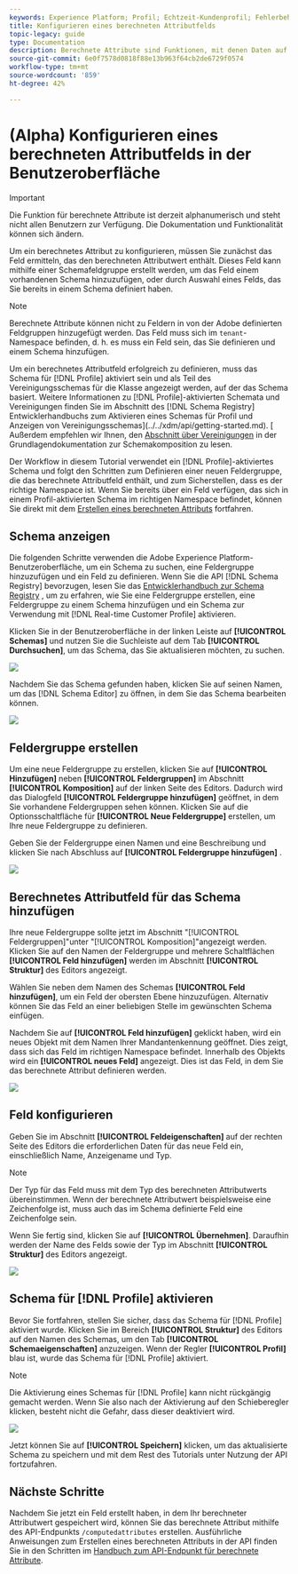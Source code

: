 ```yaml
---
keywords: Experience Platform; Profil; Echtzeit-Kundenprofil; Fehlerbehebung; API
title: Konfigurieren eines berechneten Attributfelds
topic-legacy: guide
type: Documentation
description: Berechnete Attribute sind Funktionen, mit denen Daten auf Ereignisebene in Attribute auf Profilebene aggregiert werden. Um ein berechnetes Attribut zu konfigurieren, müssen Sie zunächst das Feld ermitteln, das den berechneten Attributwert enthält. Dieses Feld kann mithilfe einer Schemafeldgruppe erstellt werden, um das Feld einem vorhandenen Schema hinzuzufügen, oder durch Auswahl eines Felds, das Sie bereits in einem Schema definiert haben.
source-git-commit: 6e0f7578d0818f88e13b963f64cb2de6729f0574
workflow-type: tm+mt
source-wordcount: '859'
ht-degree: 42%

---
```



# (Alpha) Konfigurieren eines berechneten Attributfelds in der Benutzeroberfläche

>[!IMPORTANT]
>
>Die Funktion für berechnete Attribute ist derzeit alphanumerisch und steht nicht allen Benutzern zur Verfügung. Die Dokumentation und Funktionalität können sich ändern.

Um ein berechnetes Attribut zu konfigurieren, müssen Sie zunächst das Feld ermitteln, das den berechneten Attributwert enthält. Dieses Feld kann mithilfe einer Schemafeldgruppe erstellt werden, um das Feld einem vorhandenen Schema hinzuzufügen, oder durch Auswahl eines Felds, das Sie bereits in einem Schema definiert haben.

>[!NOTE]
>
>Berechnete Attribute können nicht zu Feldern in von der Adobe definierten Feldgruppen hinzugefügt werden. Das Feld muss sich im `tenant`-Namespace befinden, d. h. es muss ein Feld sein, das Sie definieren und einem Schema hinzufügen.

Um ein berechnetes Attributfeld erfolgreich zu definieren, muss das Schema für [!DNL Profile] aktiviert sein und als Teil des Vereinigungsschemas für die Klasse angezeigt werden, auf der das Schema basiert. Weitere Informationen zu [!DNL Profile]-aktivierten Schemata und Vereinigungen finden Sie im Abschnitt des [!DNL Schema Registry] Entwicklerhandbuchs zum Aktivieren eines Schemas für Profil und Anzeigen von Vereinigungsschemas](../../xdm/api/getting-started.md). [ Außerdem empfehlen wir Ihnen, den [Abschnitt über Vereinigungen](../../xdm/schema/composition.md) in der Grundlagendokumentation zur Schemakomposition zu lesen.

Der Workflow in diesem Tutorial verwendet ein [!DNL Profile]-aktiviertes Schema und folgt den Schritten zum Definieren einer neuen Feldergruppe, die das berechnete Attributfeld enthält, und zum Sicherstellen, dass es der richtige Namespace ist. Wenn Sie bereits über ein Feld verfügen, das sich in einem Profil-aktivierten Schema im richtigen Namespace befindet, können Sie direkt mit dem [Erstellen eines berechneten Attributs](#create-a-computed-attribute) fortfahren.

## Schema anzeigen

Die folgenden Schritte verwenden die Adobe Experience Platform-Benutzeroberfläche, um ein Schema zu suchen, eine Feldergruppe hinzuzufügen und ein Feld zu definieren. Wenn Sie die API [!DNL Schema Registry] bevorzugen, lesen Sie das [Entwicklerhandbuch zur Schema Registry](../../xdm/api/getting-started.md) , um zu erfahren, wie Sie eine Feldergruppe erstellen, eine Feldergruppe zu einem Schema hinzufügen und ein Schema zur Verwendung mit [!DNL Real-time Customer Profile] aktivieren.

Klicken Sie in der Benutzeroberfläche in der linken Leiste auf **[!UICONTROL Schemas]** und nutzen Sie die Suchleiste auf dem Tab **[!UICONTROL Durchsuchen]**, um das Schema, das Sie aktualisieren möchten, zu suchen.

![](../images/computed-attributes/Schemas-Browse.png)

Nachdem Sie das Schema gefunden haben, klicken Sie auf seinen Namen, um das [!DNL Schema Editor] zu öffnen, in dem Sie das Schema bearbeiten können.

![](../images/computed-attributes/Schema-Editor.png)

## Feldergruppe erstellen

Um eine neue Feldergruppe zu erstellen, klicken Sie auf **[!UICONTROL Hinzufügen]** neben **[!UICONTROL Feldergruppen]** im Abschnitt **[!UICONTROL Komposition]** auf der linken Seite des Editors. Dadurch wird das Dialogfeld **[!UICONTROL Feldergruppe hinzufügen]** geöffnet, in dem Sie vorhandene Feldergruppen sehen können. Klicken Sie auf die Optionsschaltfläche für **[!UICONTROL Neue Feldergruppe]** erstellen, um Ihre neue Feldergruppe zu definieren.

Geben Sie der Feldergruppe einen Namen und eine Beschreibung und klicken Sie nach Abschluss auf **[!UICONTROL Feldergruppe hinzufügen]** .

![](../images/computed-attributes/Add-field-group.png)

## Berechnetes Attributfeld für das Schema hinzufügen

Ihre neue Feldergruppe sollte jetzt im Abschnitt &quot;[!UICONTROL Feldergruppen]&quot;unter &quot;[!UICONTROL Komposition]&quot;angezeigt werden. Klicken Sie auf den Namen der Feldergruppe und mehrere Schaltflächen **[!UICONTROL Feld hinzufügen]** werden im Abschnitt **[!UICONTROL Struktur]** des Editors angezeigt.

Wählen Sie neben dem Namen des Schemas **[!UICONTROL Feld hinzufügen]**, um ein Feld der obersten Ebene hinzuzufügen. Alternativ können Sie das Feld an einer beliebigen Stelle im gewünschten Schema einfügen.

Nachdem Sie auf **[!UICONTROL Feld hinzufügen]** geklickt haben, wird ein neues Objekt mit dem Namen Ihrer Mandantenkennung geöffnet. Dies zeigt, dass sich das Feld im richtigen Namespace befindet. Innerhalb des Objekts wird ein **[!UICONTROL neues Feld]** angezeigt. Dies ist das Feld, in dem Sie das berechnete Attribut definieren werden.

![](../images/computed-attributes/New-field.png)

## Feld konfigurieren

Geben Sie im Abschnitt **[!UICONTROL Feldeigenschaften]** auf der rechten Seite des Editors die erforderlichen Daten für das neue Feld ein, einschließlich Name, Anzeigename und Typ.

>[!NOTE]
>
>Der Typ für das Feld muss mit dem Typ des berechneten Attributwerts übereinstimmen. Wenn der berechnete Attributwert beispielsweise eine Zeichenfolge ist, muss auch das im Schema definierte Feld eine Zeichenfolge sein.

Wenn Sie fertig sind, klicken Sie auf **[!UICONTROL Übernehmen]**. Daraufhin werden der Name des Felds sowie der Typ im Abschnitt **[!UICONTROL Struktur]** des Editors angezeigt.

![](../images/computed-attributes/Apply.png)

## Schema für [!DNL Profile] aktivieren

Bevor Sie fortfahren, stellen Sie sicher, dass das Schema für [!DNL Profile] aktiviert wurde. Klicken Sie im Bereich **[!UICONTROL Struktur]** des Editors auf den Namen des Schemas, um den Tab **[!UICONTROL Schemaeigenschaften]** anzuzeigen. Wenn der Regler **[!UICONTROL Profil]** blau ist, wurde das Schema für [!DNL Profile] aktiviert.

>[!NOTE]
>
>Die Aktivierung eines Schemas für [!DNL Profile] kann nicht rückgängig gemacht werden. Wenn Sie also nach der Aktivierung auf den Schieberegler klicken, besteht nicht die Gefahr, dass dieser deaktiviert wird.

![](../images/computed-attributes/Profile.png)

Jetzt können Sie auf **[!UICONTROL Speichern]** klicken, um das aktualisierte Schema zu speichern und mit dem Rest des Tutorials unter Nutzung der API fortzufahren.

## Nächste Schritte

Nachdem Sie jetzt ein Feld erstellt haben, in dem Ihr berechneter Attributwert gespeichert wird, können Sie das berechnete Attribut mithilfe des API-Endpunkts `/computedattributes` erstellen. Ausführliche Anweisungen zum Erstellen eines berechneten Attributs in der API finden Sie in den Schritten im [Handbuch zum API-Endpunkt für berechnete Attribute](ca-api.md).